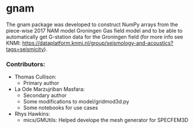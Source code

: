 # gnam

The gnam package was developed to construct NumPy arrays from the piece-wise 2017 NAM model Groningen Gas field model and to be able to automatically get G-station data for the Groningen field (for more info see KNMI: https://dataplatform.knmi.nl/group/seismology-and-acoustics?tags=seismicity).

### Contributors:
- Thomas Cullison:
  - Primary author
- La Ode Marzujriban Masfara:
  - Secondary author
  - Some modifications to model/gridmod3d.py
  - Some notebooks for use cases
- Rhys Hawkins:
  - mics/GMUtils: Helped develope the mesh generator for SPECFEM3D
 

